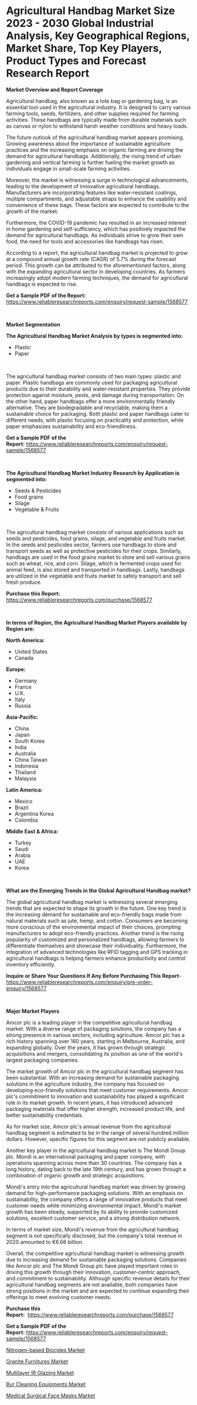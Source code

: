 <p><h1>Agricultural Handbag Market Size 2023 - 2030 Global Industrial Analysis, Key Geographical Regions, Market Share, Top Key Players, Product Types and Forecast Research Report</h1></p><p><strong>Market Overview and Report Coverage</strong></p>
<p><p>Agricultural handbag, also known as a tote bag or gardening bag, is an essential tool used in the agricultural industry. It is designed to carry various farming tools, seeds, fertilizers, and other supplies required for farming activities. These handbags are typically made from durable materials such as canvas or nylon to withstand harsh weather conditions and heavy loads.</p><p>The future outlook of the agricultural handbag market appears promising. Growing awareness about the importance of sustainable agriculture practices and the increasing emphasis on organic farming are driving the demand for agricultural handbags. Additionally, the rising trend of urban gardening and vertical farming is further fueling the market growth as individuals engage in small-scale farming activities.</p><p>Moreover, the market is witnessing a surge in technological advancements, leading to the development of innovative agricultural handbags. Manufacturers are incorporating features like water-resistant coatings, multiple compartments, and adjustable straps to enhance the usability and convenience of these bags. These factors are expected to contribute to the growth of the market.</p><p>Furthermore, the COVID-19 pandemic has resulted in an increased interest in home gardening and self-sufficiency, which has positively impacted the demand for agricultural handbags. As individuals strive to grow their own food, the need for tools and accessories like handbags has risen.</p><p>According to a report, the agricultural handbag market is projected to grow at a compound annual growth rate (CAGR) of 5.7% during the forecast period. This growth can be attributed to the aforementioned factors, along with the expanding agricultural sector in developing countries. As farmers increasingly adopt modern farming techniques, the demand for agricultural handbags is expected to rise.</p></p>
<p><strong>Get a Sample PDF of the Report:</strong> <a href="https://www.reliableresearchreports.com/enquiry/request-sample/1568577">https://www.reliableresearchreports.com/enquiry/request-sample/1568577</a></p>
<p>&nbsp;</p>
<p><strong>Market Segmentation</strong></p>
<p><strong>The Agricultural Handbag Market Analysis by types is segmented into:</strong></p>
<p><ul><li>Plastic</li><li>Paper</li></ul></p>
<p>&nbsp;</p>
<p><p>The agricultural handbag market consists of two main types: plastic and paper. Plastic handbags are commonly used for packaging agricultural products due to their durability and water-resistant properties. They provide protection against moisture, pests, and damage during transportation. On the other hand, paper handbags offer a more environmentally friendly alternative. They are biodegradable and recyclable, making them a sustainable choice for packaging. Both plastic and paper handbags cater to different needs, with plastic focusing on practicality and protection, while paper emphasizes sustainability and eco-friendliness.</p></p>
<p><strong>Get a Sample PDF of the Report:</strong>&nbsp;<a href="https://www.reliableresearchreports.com/enquiry/request-sample/1568577">https://www.reliableresearchreports.com/enquiry/request-sample/1568577</a></p>
<p>&nbsp;</p>
<p><strong>The Agricultural Handbag Market Industry Research by Application is segmented into:</strong></p>
<p><ul><li>Seeds & Pesticides</li><li>Food grains</li><li>Silage</li><li>Vegetable & Fruits</li></ul></p>
<p>&nbsp;</p>
<p><p>The agricultural handbag market consists of various applications such as seeds and pesticides, food grains, silage, and vegetable and fruits market. In the seeds and pesticides sector, farmers use handbags to store and transport seeds as well as protective pesticides for their crops. Similarly, handbags are used in the food grains market to store and sell various grains such as wheat, rice, and corn. Silage, which is fermented crops used for animal feed, is also stored and transported in handbags. Lastly, handbags are utilized in the vegetable and fruits market to safely transport and sell fresh produce.</p></p>
<p><strong>Purchase this Report:</strong>&nbsp; <a href="https://www.reliableresearchreports.com/purchase/1568577">https://www.reliableresearchreports.com/purchase/1568577</a></p>
<p>&nbsp;</p>
<p><strong>In terms of Region, the Agricultural Handbag Market Players available by Region are:</strong></p>
<p>
    <p> <strong> North America: </strong>
        <ul>
            <li>United States</li>
            <li>Canada</li>
        </ul>
        </p> 
    <p> <strong> Europe: </strong>
        <ul>
            <li>Germany</li>
            <li>France</li>
            <li>U.K.</li>
            <li>Italy</li>
            <li>Russia</li>
        </ul>
        </p> 
    <p> <strong> Asia-Pacific: </strong>
        <ul>
            <li>China</li>
            <li>Japan</li>
            <li>South Korea</li>
            <li>India</li>
            <li>Australia</li>
            <li>China Taiwan</li>
            <li>Indonesia</li>
            <li>Thailand</li>
            <li>Malaysia</li>
        </ul>
        </p> 
    <p> <strong> Latin America: </strong>
        <ul>
            <li>Mexico</li>
            <li>Brazil</li>
            <li>Argentina Korea</li>
            <li>Colombia</li>
        </ul>
        </p> 
    <p> <strong> Middle East & Africa: </strong>
        <ul>
            <li>Turkey</li>
            <li>Saudi</li>
            <li>Arabia</li>
            <li>UAE</li>
            <li>Korea</li>
        </ul>
    </p>
    </p>
<p>&nbsp;</p>
<p><strong>What are the Emerging Trends in the Global Agricultural Handbag market?</strong></p>
<p><p>The global agricultural handbag market is witnessing several emerging trends that are expected to shape its growth in the future. One key trend is the increasing demand for sustainable and eco-friendly bags made from natural materials such as jute, hemp, and cotton. Consumers are becoming more conscious of the environmental impact of their choices, prompting manufacturers to adopt eco-friendly practices. Another trend is the rising popularity of customized and personalized handbags, allowing farmers to differentiate themselves and showcase their individuality. Furthermore, the integration of advanced technologies like RFID tagging and GPS tracking in agricultural handbags is helping farmers enhance productivity and control inventory efficiently.</p></p>
<p><strong>Inquire or Share Your Questions If Any Before Purchasing This Report</strong>- <a href="https://www.reliableresearchreports.com/enquiry/pre-order-enquiry/1568577">https://www.reliableresearchreports.com/enquiry/pre-order-enquiry/1568577</a></p>
<p>&nbsp;</p>
<p><strong>Major Market Players</strong></p>
<p><p>Amcor plc is a leading player in the competitive agricultural handbag market. With a diverse range of packaging solutions, the company has a strong presence in various sectors, including agriculture. Amcor plc has a rich history spanning over 160 years, starting in Melbourne, Australia, and expanding globally. Over the years, it has grown through strategic acquisitions and mergers, consolidating its position as one of the world's largest packaging companies.</p><p>The market growth of Amcor plc in the agricultural handbag segment has been substantial. With an increasing demand for sustainable packaging solutions in the agriculture industry, the company has focused on developing eco-friendly solutions that meet customer requirements. Amcor plc's commitment to innovation and sustainability has played a significant role in its market growth. In recent years, it has introduced advanced packaging materials that offer higher strength, increased product life, and better sustainability credentials.</p><p>As for market size, Amcor plc's annual revenue from the agricultural handbag segment is estimated to be in the range of several hundred million dollars. However, specific figures for this segment are not publicly available.</p><p>Another key player in the agricultural handbag market is The Mondi Group plc. Mondi is an international packaging and paper company, with operations spanning across more than 30 countries. The company has a long history, dating back to the late 19th century, and has grown through a combination of organic growth and strategic acquisitions.</p><p>Mondi's entry into the agricultural handbag market was driven by growing demand for high-performance packaging solutions. With an emphasis on sustainability, the company offers a range of innovative products that meet customer needs while minimizing environmental impact. Mondi's market growth has been steady, supported by its ability to provide customized solutions, excellent customer service, and a strong distribution network.</p><p>In terms of market size, Mondi's revenue from the agricultural handbag segment is not specifically disclosed, but the company's total revenue in 2020 amounted to €6.66 billion.</p><p>Overall, the competitive agricultural handbag market is witnessing growth due to increasing demand for sustainable packaging solutions. Companies like Amcor plc and The Mondi Group plc have played important roles in driving this growth through their innovation, customer-centric approach, and commitment to sustainability. Although specific revenue details for their agricultural handbag segments are not available, both companies have strong positions in the market and are expected to continue expanding their offerings to meet evolving customer needs.</p></p>
<p><strong>Purchase this Report:</strong>&nbsp;&nbsp;<a href="https://www.reliableresearchreports.com/purchase/1568577">https://www.reliableresearchreports.com/purchase/1568577</a></p>
<p></p>
<p><strong>Get a Sample PDF of the Report:</strong>&nbsp;<a href="https://www.reliableresearchreports.com/enquiry/request-sample/1568577">https://www.reliableresearchreports.com/enquiry/request-sample/1568577</a></p>
<p><p><a href="https://medium.com/@shaniekunze/nitrogen-based-biocides-market-size-and-market-trends-complete-industry-overview-2023-to-2030-825ec338cf85">Nitrogen-based Biocides Market</a></p><p><a href="https://github.com/castoriffic/Market-Research-Report-List-1/blob/main/granite-furnitures-market.md">Granite Furnitures Market</a></p><p><a href="https://medium.com/@walkersipes1943/multilayer-ir-glazing-market-analysis-and-sze-forecasted-for-period-from-2023-to-2030-b9473f801ff7">Multilayer IR Glazing Market</a></p><p><a href="https://github.com/ashepherd82/Market-Research-Report-List-1/blob/main/bur-cleaning-equipments-market.md">Bur Cleaning Equipments Market</a></p><p><a href="https://www.linkedin.com/pulse/medical-surgical-face-masks-market-research-report-unlocks-jnd8c/">Medical Surgical Face Masks Market</a></p></p>